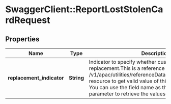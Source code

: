 # SwaggerClient::ReportLostStolenCardRequest

## Properties
Name | Type | Description | Notes
------------ | ------------- | ------------- | -------------
**replacement_indicator** | **String** | Indicator to specify whether customer requires card replacement.This is a reference data field. Please use /v1/apac/utilities/referenceData/{replacementIndicator} resource to get valid value of this field with description. You can use the field name as the referenceCode parameter to retrieve the values. | [optional] 

